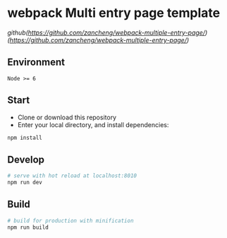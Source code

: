 # webpack  Multi entry page template

>

*github(https://github.com/zancheng/webpack-multiple-entry-page/)(https://github.com/zancheng/webpack-multiple-entry-page/)*

## Environment

`Node >= 6`

## Start

 - Clone or download this repository
 - Enter your local directory, and install dependencies:

``` bash
npm install
```

## Develop

``` bash
# serve with hot reload at localhost:8010
npm run dev
```

## Build

``` bash
# build for production with minification
npm run build
```
